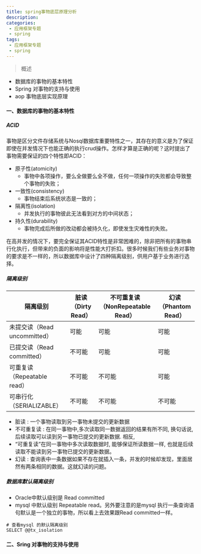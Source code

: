 ```yaml
---
title: spring事物底层原理分析
description: 
categories:
 - 应用框架专题
 - spring
tags:
 - 应用框架专题
 - spring
---
```


>  概述

- 数据库的事物的基本特性
- Spring 对事物的支持与使用
- aop 事物底层实现原理

<!-- more -->

####   一、数据库的事物的基本特性 
##### ACID

事物是区分文件存储系统与Nosql数据库重要特性之一，其存在的意义是为了保证即使在并发情况下也能正确的执行crud操作。怎样才算是正确的呢？这时提出了事物需要保证的四个特性即ACID：

- 原子性(atomicity)
    - 事物中各项操作，要么全做要么全不做，任何一项操作的失败都会导致整个事物的失败；
- 一致性(consistency)
    - 事物结束后系统状态是一致的；
- 隔离性(isolation)
    - 并发执行的事物彼此无法看到对方的中间状态；
- 持久性(durability)
    - 事物完成后所做的改动都会被持久化，即使发生灾难性的失败。

在高并发的情况下，要完全保证其ACID特性是非常困难的，除非把所有的事物串行化执行，但带来的负面的影响将是性能大打折扣。很多时候我们有些业务对事物的要求是不一样的，所以数据库中设计了四种隔离级别，供用户基于业务进行选择。

##### 隔离级别 

隔离级别 |脏读（Dirty Read）|不可重复读（NonRepeatable Read）|幻读（Phantom Read）
---------|---------|---------|---------
未提交读（Read uncommitted）|	可能|	可能|   可能
已提交读（Read committed）|	不可能|	可能|	可能
可重复读（Repeatable read）|	不可能|	不可能|	可能
可串行化（SERIALIZABLE）|	不可能|	不可能|	不可能

- 脏读 :
一个事物读取到另一事物未提交的更新数据
- 不可重复读 : 
在同一事物中,多次读取同一数据返回的结果有所不同, 换句话说, 后续读取可以读到另一事物已提交的更新数据. 相反, 
- “可重复读”在同一事物中多次读取数据时, 能够保证所读数据一样, 也就是后续读取不能读到另一事物已提交的更新数据。
- 幻读 :
 查询表中一条数据如果不存在就插入一条，并发的时候却发现，里面居然有两条相同的数据。这就幻读的问题。

##### 数据库默认隔离级别

- Oracle中默认级别是 Read committed
- mysql 中默认级别 Repeatable read。另外要注意的是mysql 执行一条查询语句默认是一个独立的事物，所以看上去效果跟Read committed一样。

```
# 查看mysql 的默认隔离级别
SELECT @@tx_isolation
```

#### 二、Sring 对事物的支持与使用

